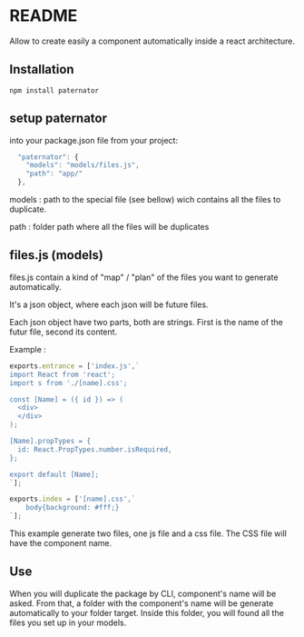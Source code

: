 # README #

Allow to create easily a component automatically inside a react architecture.

## Installation

```
npm install paternator
```

## setup paternator

into your package.json file from your project:

```javascript
  "paternator": {
    "models": "models/files.js",
    "path": "app/"
  },
```

models : path to the special file (see bellow) wich contains all the files to duplicate.

path : folder path where all the files will be duplicates

## files.js (models)

files.js contain a kind of "map" / "plan" of the files you want to generate automatically.

It's a json object, where each json will be future files.

Each json object have two parts, both are strings. First is the name of the futur file, second its content.

Example :

```javascript
exports.entrance = ['index.js',`
import React from 'react';
import s from './[name].css';

const [Name] = ({ id }) => (
  <div>
  </div>
);

[Name].propTypes = {
  id: React.PropTypes.number.isRequired,
};

export default [Name];
`];

exports.index = ['[name].css',`
	body{background: #fff;}
`];
```
This example generate two files, one js file and a css file. The CSS file will have the component name.

## Use

When you will duplicate the package by CLI, component's name will be asked. From that, a folder with the component's name will be generate automatically to your folder target. Inside this folder, you will found all the files you set up in your models.



